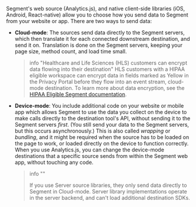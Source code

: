 Segment's web source (Analytics.js), and native client-side libraries (iOS, Android, React-native) allow you to choose how you send data to Segment from your website or app. There are two ways to send data:

- **Cloud-mode**: The sources send data directly to the Segment servers, which then translate it for each connected downstream destination, and send it on. Translation is done on the Segment servers, keeping your page size, method count, and load time small.

  > info "Healthcare and Life Sciences (HLS) customers can encrypt data flowing into their destination"
  > HLS customers with a HIPAA eligible workspace can encrypt data in fields marked as Yellow in the Privacy Portal before they flow into an event stream, cloud-mode destination.
  > To learn more about data encryption, see the [HIPAA Eligible Segment documentation](/docs/segment/privacy/hipaa-eligible-segment/#data-encryption).

- **Device-mode**: You include additional code on your website or mobile app which allows Segment to use the data you collect on the device to make calls directly to the destination tool's API, without sending it to the Segment servers _first_. (You still send your data to the Segment servers, but this occurs asynchronously.) This is also called *wrapping* or *bundling*, and it might be required when the source has to be loaded on the page to work, or loaded directly on the device to function correctly. When you use Analytics.js, you can change the device-mode destinations that a specific source sends from within the Segment web app, without touching any code.

  > info ""
  >
  > If you use Server source libraries, they only send data directly to Segment in Cloud-mode. Server library implementations operate in the server backend, and can't load additional destination SDKs.
